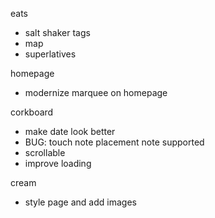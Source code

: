 eats
* salt shaker tags
* map
* superlatives

homepage
* modernize marquee on homepage

corkboard
* make date look better
* BUG: touch note placement note supported
* scrollable
* improve loading

cream
* style page and add images